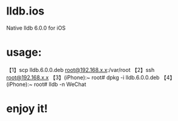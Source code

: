 # lldb.ios
Native lldb 6.0.0 for iOS

# usage:
【1】scp lldb.6.0.0.deb root@192.168.x.x:/var/root
【2】ssh root@192.168.x.x
【3】(iPhone):~ root# dpkg -i lldb.6.0.0.deb
【4】(iPhone):~ root# lldb -n WeChat

# enjoy it!
